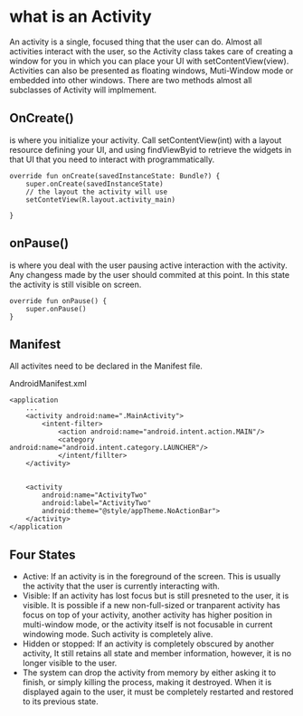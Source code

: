 # what is an Activity
An activity is a single, focused thing that the user can do. Almost all activities interact with the user, so the Activity class takes care of creating a window for you in which you can place your UI with setContentView(view). Activities can also be presented as floating windows, Muti-Window mode or embedded into other windows. There are two methods almost all subclasses of Activity will implmement. 

## OnCreate()
is where you initialize your activity. Call setContentView(int) with a layout resource defining your UI, and using findViewByid to retrieve the widgets in that UI that you need to interact with programmatically. 

```
override fun onCreate(savedInstanceState: Bundle?) {
    super.onCreate(savedInstanceState)
    // the layout the activity will use
    setContetView(R.layout.activity_main)
    
}
```

## onPause()
is where you deal with the user pausing active interaction with the activity. Any changess made by the user should commited at this point. In this state the activity is still visible on screen. 
```
override fun onPause() {
    super.onPause()
}
```


## Manifest
All activites need to be declared in the Manifest file. 

AndroidManifest.xml
```
<application
    ...
    <activity android:name=".MainActivity">
        <intent-filter>
            <action android:name="android.intent.action.MAIN"/>
            <category android:name="android.intent.category.LAUNCHER"/>
            </intent/fillter>
    </activity>
    
    
    <activity
        android:name="ActivityTwo"
        android:label="ActivityTwo"
        android:theme="@style/appTheme.NoActionBar">
    </activity>
</application
```

## Four States
- Active: If an activity is in the foreground of the screen. This is usually the activity that the user is currently interacting with. 
- Visible: If an activity has lost focus but is still presneted to the user, it is visible. It is possible if a new non-full-sized or tranparent activity has focus on top of your activity, another activity has higher position in multi-window mode, or the activity itself is not focusable in current windowing mode. Such activity is completely alive. 
- Hidden or stopped: If an activity is completely obscured by another activity, It still retains all state and member information, however, it is no longer visible to the user. 
- The system can drop the activity from memory by either asking it to finish, or simply killing the process, making it destroyed. When it is displayed again to the user, it must be completely restarted and restored to its previous state. 
